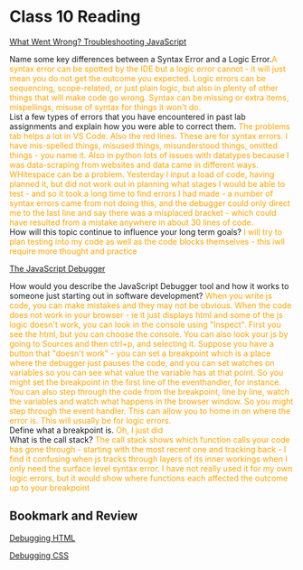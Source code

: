 # Class 10 Reading

[What Went Wrong? Troubleshooting JavaScript](https://developer.mozilla.org/en-US/docs/Learn/JavaScript/First_steps/What_went_wrong)

Name some key differences between a Syntax Error and a Logic
Error.<span style="color: orange">A syntax error can be spotted by the IDE but a
logic error cannot - it will just mean you do not get the outcome you expected.
Logic errors can be sequencing, scope-related, or just plain logic, but also in
plenty of other things that will make code go wrong. Syntax can be missing or
extra items, mispellings, misuse of syntax for things it won't do.</span>  
List a few types of errors that you have encountered in past lab assignments and
explain how you were able to correct them.<span style="color: orange"> The
problems tab helps a lot in VS Code. Also the red lines. These are for syntax
errors. I have mis-spelled things, misused things, misunderstood things, omitted
things - you name it. Also in python lots of issues with datatypes because I was
data-scraping from websites and data came in different ways. WHitespace can be a
problem. Yesterday I input a load of code, having planned it, but did not work
out in planning what stages I would be able to test - and so it took a long time
to find errors I had made - a number of syntax errors came from not doing this,
and the debugger could only direct me to the last line and say there was a
misplaced bracket - which could have resulted from a mistake anywhere in about
30 lines of code.</span>  
How will this topic continue to influence your long term goals?
<span style="color: orange">I will try to plan testing into my code as well as
the code blocks themselves - this iwll require more thought and practice</span>

[The JavaScript Debugger](https://developer.mozilla.org/en-US/docs/Learn/Common_questions/What_are_browser_developer_tools#the_javascript_debugger)

How would you describe the JavaScript Debugger tool and how it works to someone
just starting out in software development? <span style="color: orange">When you
write js code, you can make mistakes and they may not be obvious. When the code
does not work in your browser - ie it just displays html and some of the js
logic doesn't work, you can look in the console using "Inspect". First you see
the html, but you can choose the console. You can also look your js by going to
Sources and then ctrl+p, and selecting it. Suppose you have a button that
"doesn't work" - you can set a breakpoint which is a place where the debugger
just pauses the code, and you can set watches on variables so you can see what
value the variable has at that point. So you might set the breakpoint in the
first line of the eventhandler, for instance. You can also step through the code
from the breakpoint, line by line, watch the variables and watch what happens in
the browser window. So you might step through the event handler. This can allow
you to home in on where the error is. This will usually be for logic errors.
</span>  
Define what a breakpoint is. <span style="color: orange">Oh, I just did</span>  
What is the call stack? <span style="color: orange">The call stack shows which
function calls your code has gone through - starting with the most recent one
and tracking back - I find it confusing when js tracks through layers of its
inner workings when I only need the surface level syntax error. I have not
really used it for my own logic errors, but it would show where functions each
affected the outcome up to your breakpoint</span>

## Bookmark and Review

[Debugging HTML](https://developer.mozilla.org/en-US/docs/Learn/HTML/Introduction_to_HTML/Debugging_HTML)

[Debugging CSS](https://developer.mozilla.org/en-US/docs/Learn/CSS/Building_blocks/Debugging_CSS)
